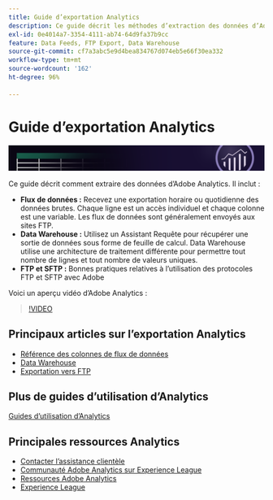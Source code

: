 ```yaml
---
title: Guide d’exportation Analytics
description: Ce guide décrit les méthodes d’extraction des données d’Adobe Analytics à l’aide de flux de données et de Data Warehouse.
exl-id: 0e4014a7-3354-4111-ab74-64d9fa37b9cc
feature: Data Feeds, FTP Export, Data Warehouse
source-git-commit: cf7a3abc5e9d4bea834767d074eb5e66f30ea332
workflow-type: tm+mt
source-wordcount: '162'
ht-degree: 96%

---
```


# Guide d’exportation Analytics

![Bannière](../../assets/doc_banner_export.png)

Ce guide décrit comment extraire des données d’Adobe Analytics. Il inclut :

* **Flux de données :** Recevez une exportation horaire ou quotidienne des données brutes. Chaque ligne est un accès individuel et chaque colonne est une variable. Les flux de données sont généralement envoyés aux sites FTP.
* **Data Warehouse :** Utilisez un Assistant Requête pour récupérer une sortie de données sous forme de feuille de calcul. Data Warehouse utilise une architecture de traitement différente pour permettre tout nombre de lignes et tout nombre de valeurs uniques.
* **FTP et SFTP :** Bonnes pratiques relatives à l’utilisation des protocoles FTP et SFTP avec Adobe

Voici un aperçu vidéo dʼAdobe Analytics :

>[!VIDEO](https://video.tv.adobe.com/v/27429/?quality=12)

## Principaux articles sur lʼexportation Analytics

* [Référence des colonnes de flux de données](/help/export/analytics-data-feed/c-df-contents/datafeeds-reference.md)
* [Data Warehouse](data-warehouse/data-warehouse.md)
* [Exportation vers FTP](ftp-and-sftp/ftp-overview.md)

## Plus de guides d’utilisation d’Analytics

[Guides d’utilisation d’Analytics](https://experienceleague.adobe.com/docs/analytics.html?lang=fr)

## Principales ressources Analytics

* [Contacter l’assistance clientèle](https://experienceleague.adobe.com/?support-solution=Analytics?lang=fr#support)
* [Communauté Adobe Analytics sur Experience League](https://experienceleaguecommunities.adobe.com/t5/adobe-analytics/ct-p/adobe-analytics-community?profile.language=fr)
* [Ressources Adobe Analytics](https://experienceleaguecommunities.adobe.com/t5/adobe-analytics-discussions/adobe-analytics-resources/m-p/276666?profile.language=fr)
* [Experience League](https://experienceleague.adobe.com/?lang=fr#home)
